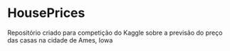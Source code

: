 # HousePrices
Repositório criado para competição do Kaggle sobre a previsão do preço das casas na cidade de Ames, Iowa
